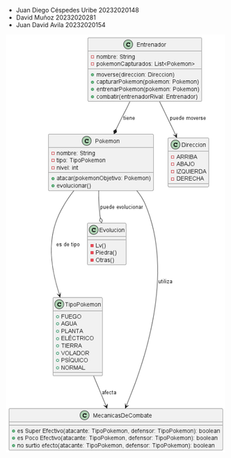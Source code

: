 - Juan Diego Céspedes Uribe 20232020148
- David Muñoz 20232020281
- Juan David Avila 20232020154

![Diagrama de pokemon](out/ut/pokemon.png)